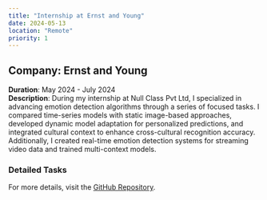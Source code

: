 ```yaml
---
title: "Internship at Ernst and Young"
date: 2024-05-13
location: "Remote"
priority: 1
---
```


## Company: Ernst and Young
**Duration**: May 2024 - July 2024  
**Description**: During my internship at Null Class Pvt Ltd, I specialized in advancing emotion detection algorithms through a series of focused tasks. I compared time-series models with static image-based approaches, developed dynamic model adaptation for personalized predictions, and integrated cultural context to enhance cross-cultural recognition accuracy. Additionally, I created real-time emotion detection systems for streaming video data and trained multi-context models.


### Detailed Tasks
For more details, visit the [GitHub Repository](https://github.com/B3CODER/AIML-Project-Series).
